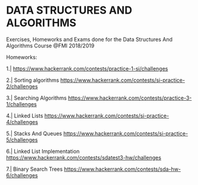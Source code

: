 # DATA STRUCTURES AND ALGORITHMS
Exercises, Homeworks and Exams done for the Data Structures And Algorithms Course @FMI 2018/2019

Homeworks:

1.| https://www.hackerrank.com/contests/practice-1-si/challenges

2.| Sorting algorithms https://www.hackerrank.com/contests/si-practice-2/challenges

3.| Searching Algorithms https://www.hackerrank.com/contests/practice-3-1/challenges

4.| Linked Lists https://www.hackerrank.com/contests/si-practice-4/challenges

5.| Stacks And Queues https://www.hackerrank.com/contests/si-practice-5/challenges

6.| Linked List Implementation https://www.hackerrank.com/contests/sdatest3-hw/challenges

7.| Binary Search Trees https://www.hackerrank.com/contests/sda-hw-6/challenges
